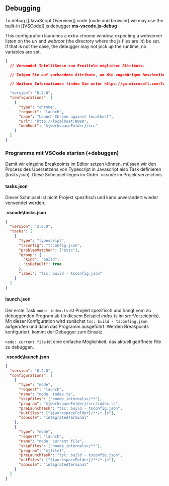 
## Debugging

To debug [[JavaScript Overview]] code (node and browser) we may use the built-in [[VSCode]] js debugger **ms-vscode.js-debug**

This configuration launches a extra chrome window, expecting a webserver listen on the _url_ and _webroot_ (the directory where the js files are in) be set. If that is not the case, the debugger may not pick up the runtime, no variables are set.

```json
{
  // Verwendet IntelliSense zum Ermitteln möglicher Attribute.

  // Zeigen Sie auf vorhandene Attribute, um die zugehörigen Beschreibungen anzuzeigen.

  // Weitere Informationen finden Sie unter https://go.microsoft.com/fwlink/?linkid=830387

  "version": "0.2.0",
  "configurations": [
    {
      "type": "chrome",
      "request": "launch",
      "name": "Launch Chrome against localhost",
      "url": "http://localhost:8080",
      "webRoot": "${workspaceFolder}/src"
    }
  ]
}
```

### Programme mit VSCode starten (+debuggen)

Damit wir einzelne Breakpoints im Editor setzen können, müssen wir den Process des Übersetzens von Typescript in Javascript also Task definieren (_tasks.json_). Diese Schnipsel liegen im Order _.vscode_ im Projektverzeichnis.

#### tasks.json

Dieser Schnipsel ist nicht Projekt spezifisch und kann unverändert wieder verwendet werden.

**.vscode\tasks.json**

```json
{
  "version": "2.0.0",
  "tasks": [
    {
      "type": "typescript",
      "tsconfig": "tsconfig.json",
      "problemMatcher": ["$tsc"],
      "group": {
        "kind": "build",
        "isDefault": true
      },
      "label": "tsc: build - tsconfig.json"
    }
  ]
}
```

#### launch.json

Der erste Task `node: index.ts` ist Projekt spezifisch und hängt vom zu debuggenden Program ab (In diesem Beispiel _index.ts_ im _src_-Verzeichnis). Mit dieser Konfiguration wird zunächst `tsc: build - tsconfing.json` aufgerufen und dann das Programm ausgeführt. Werden Breakpoints konfiguriert, kommt der Debugger zum Einsatz.

`node: current file` ist eine einfache Möglichkeit, das aktuell geöffnete File zu debuggen.

**.vscode\launch.json**

```json
{
  "version": "0.2.0",
  "configurations": [
    {
      "type": "node",
      "request": "launch",
      "name": "node: index.ts",
      "skipFiles": ["<node_internals>/**"],
      "program": "${workspaceFolder}/src/index.ts",
      "preLaunchTask": "tsc: build - tsconfig.json",
      "outFiles": ["${workspaceFolder}/**/*.js"],
      "console": "integratedTerminal"
    },
    {
      "type": "node",
      "request": "launch",
      "name": "node: current file",
      "skipFiles": ["<node_internals>/**"],
      "program": "${file}",
      "preLaunchTask": "tsc: build - tsconfig.json",
      "outFiles": ["${workspaceFolder}/**/*.js"],
      "console": "integratedTerminal"
    }
  ]
}
```